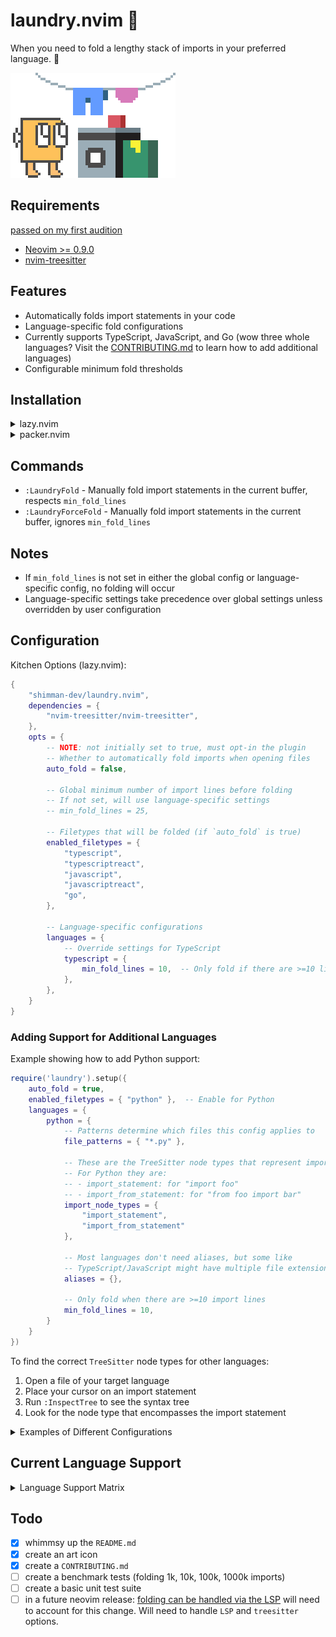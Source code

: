 # laundry.nvim 🧺

When you need to fold a lengthy stack of imports in your preferred language. 👔

![pinny doing laundry](./assets/pinny-laundry-nvim.png)

## Requirements

[passed on my first audition](https://www.youtube.com/watch?v=8coWvoSgrOs#t=1m29s)

- [Neovim >= 0.9.0](https://neovim.io/)
- [nvim-treesitter](https://github.com/nvim-treesitter/nvim-treesitter)

## Features

- Automatically folds import statements in your code
- Language-specific fold configurations
- Currently supports TypeScript, JavaScript, and Go (wow three whole languages? Visit the
[CONTRIBUTING.md](./CONTRIBUTING.md) to learn how to add additional languages)
- Configurable minimum fold thresholds

## Installation

<details>
<summary>lazy.nvim</summary>

```lua
{
    "shimman-dev/laundry.nvim",
	priority = 1000,
    requires = { 'nvim-treesitter/nvim-treesitter' },
	event = { "BufReadPost", "BufNewFile" },
    dependencies = {
        "nvim-treesitter/nvim-treesitter",
    },
	---@module 'laundry'
	---@type LaundryConfig
    opts = {
        auto_fold = true, -- default value is false, need to opt-in for plugin
    }
}
```
</details>

<details>
<summary>packer.nvim</summary>

```lua
use {
    'shimman-dev/laundry.nvim',
    requires = { 'nvim-treesitter/nvim-treesitter' },
    config = function()
        require('laundry').setup({
            auto_fold = true, -- default value is false, need to opt-in for plugin
        })
    end
}
```
</details>

## Commands

- `:LaundryFold` - Manually fold import statements in the current buffer,
respects `min_fold_lines`
- `:LaundryForceFold` - Manually fold import statements in the current buffer,
ignores `min_fold_lines`

## Notes

- If `min_fold_lines` is not set in either the global config or language-specific config, no folding will occur
- Language-specific settings take precedence over global settings unless overridden by user configuration

## Configuration

Kitchen Options (lazy.nvim):

```lua
{
    "shimman-dev/laundry.nvim",
    dependencies = {
        "nvim-treesitter/nvim-treesitter",
    },
    opts = {
		-- NOTE: not initially set to true, must opt-in the plugin
        -- Whether to automatically fold imports when opening files
        auto_fold = false,

        -- Global minimum number of import lines before folding
        -- If not set, will use language-specific settings
        -- min_fold_lines = 25,

        -- Filetypes that will be folded (if `auto_fold` is true)
        enabled_filetypes = {
            "typescript",
            "typescriptreact",
            "javascript",
            "javascriptreact",
            "go",
        },

        -- Language-specific configurations
        languages = {
            -- Override settings for TypeScript
            typescript = {
                min_fold_lines = 10,  -- Only fold if there are >=10 lines of imports
            },
        },
    }
}
```

### Adding Support for Additional Languages

Example showing how to add Python support:

```lua
require('laundry').setup({
    auto_fold = true,
    enabled_filetypes = { "python" },  -- Enable for Python
    languages = {
        python = {
            -- Patterns determine which files this config applies to
            file_patterns = { "*.py" },

            -- These are the TreeSitter node types that represent imports
            -- For Python they are:
            -- - import_statement: for "import foo"
            -- - import_from_statement: for "from foo import bar"
            import_node_types = { 
                "import_statement",
                "import_from_statement"
            },

            -- Most languages don't need aliases, but some like
            -- TypeScript/JavaScript might have multiple file extensions
            aliases = {},

            -- Only fold when there are >=10 import lines
            min_fold_lines = 10,
        }
    }
})
```

To find the correct `TreeSitter` node types for other languages:
1. Open a file of your target language
2. Place your cursor on an import statement
3. Run `:InspectTree` to see the syntax tree
4. Look for the node type that encompasses the import statement

<details>
<summary>Examples of Different Configurations</summary>

1. Minimal setup (uses defaults):
```lua
require('laundry').setup()
```

1. Opt-in auto-folding:
```lua
require('laundry').setup({
    auto_fold = true,
})
```

2. Auto-fold with custom threshold:
```lua
require('laundry').setup({
    auto_fold = true,
    min_fold_lines = 3,
})
```

3. Language-specific thresholds:
```lua
require('laundry').setup({
    auto_fold = true,
    languages = {
        typescript = { min_fold_lines = 10 },
        javascript = { min_fold_lines = 8 },
        python = { min_fold_lines = 5 },
    }
})
```

4. Manual folding only (no auto-fold):
```lua
require('laundry').setup({
    auto_fold = false, -- Fold when using :LaundryForceFold
})
```
</details>

## Current Language Support

<details>
<summary>Language Support Matrix</summary>

- [Go](https://go.dev/)
- [Typescript](https://www.typescriptlang.org/)
</details>

## Todo

- [x] whimmsy up the `README.md`
- [x] create an art icon
- [x] create a `CONTRIBUTING.md`
- [ ] create a benchmark tests (folding 1k, 10k, 100k, 1000k imports)
- [ ] create a basic unit test suite
- [ ] in a future neovim release: [folding can be handled via the LSP](https://github.com/neovim/neovim/pull/31311) will need to account for this change. Will need to handle `LSP` and `treesitter` options.
